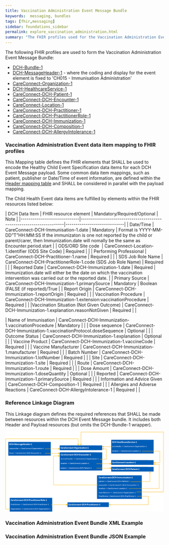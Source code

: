 ```yaml
---
title: Vaccination Administration Event Message Bundle
keywords:  messaging, bundles
tags: [fhir,messaging]
sidebar: foundations_sidebar
permalink: explore_vaccination_administration.html
summary: "The FHIR profiles used for the Vaccination Administration Event Message Bundle"
---
```


The following FHIR profiles are used to form the Vaccination Administration Event Message Bundle:

- [DCH-Bundle-1](https://fhir.nhs.uk/STU3/StructureDefinition/DCH-Bundle-1)
- [DCH-MessageHeader-1](https://fhir.nhs.uk/STU3/StructureDefinition/DCH-MessageHeader-1) - where the coding and display for the event element is fixed to 'CH015 - Immunisation Administration'
- [CareConnect-Organization-1](https://fhir.hl7.org.uk/STU3/StructureDefinition/CareConnect-Organization-1)
- [DCH-HealthcareService-1](https://fhir.nhs.uk/STU3/StructureDefinition/DCH-HealthcareService-1)
- [CareConnect-DCH-Patient-1](https://fhir.nhs.uk/STU3/StructureDefinition/CareConnect-DCH-Patient-1)
- [CareConnect-DCH-Encounter-1](https://fhir.nhs.uk/STU3/StructureDefinition/CareConnect-DCH-Encounter-1)
- [CareConnect-Location-1](https://fhir.hl7.org.uk/STU3/StructureDefinition/CareConnect-Location-1)
- [CareConnect-DCH-Practitioner-1](https://fhir.nhs.uk/STU3/StructureDefinition/CareConnect-DCH-Practitioner-1)
- [CareConnect-DCH-PractitionerRole-1](https://fhir.nhs.uk/STU3/StructureDefinition/CareConnect-DCH-PractitionerRole-1)
- [CareConnect-DCH-Immunization-1](https://fhir.nhs.uk/STU3/StructureDefinition/CareConnect-DCH-Immunization-1)
- [CareConnect-DCH-Composition-1](https://fhir.nhs.uk/STU3/StructureDefinition/CareConnect-DCH-Composition-1)
- [CareConnect-DCH-AllergyIntolerance-1](https://fhir.nhs.uk/STU3/StructureDefinition/CareConnect-DCH-AllergyIntolerance-1)

### Vaccination Administration Event data item mapping to FHIR profiles ###

This Mapping table defines the FHIR elements that SHALL be used to encode the Healthy Child Event Specification data items for each DCH Event Message payload.
Some common data item mappings, such as patient, publisher or Date/Time of event information, are defined within the [Header mapping table](../explore_event_header_design.html) and SHALL be considered in parallel with the payload mapping.

The Child Health Event data items are fulfilled by elements within the FHIR resources listed below:

| DCH Data Item               | FHIR resource element                                               | Mandatory/Required/Optional | Note                    |
|-----------------------------|---------------------------------------------------------------------|-----------------------------|
| Date/Time                   | CareConnect-DCH-Immunisation-1.date                                 | Mandatory                   | Format is YYYY-MM-DD”T”HH:MM:SS  If the immunizaton is one not reported by the child or parent/carer, then Immunization.date will nomally be the same as Encounter.period.start                       |
| ODS/ORD Site code           | CareConnect-Location-1.identifier (ODS Site Code)                   | Required                    |                         |
| Performing Professional     | CareConnect-DCH-Practitioner-1.name                                 | Required                    |                         |
| SDS Job Role Name           | CareConnect-DCH-PractitionerRole-1.code (SDS Job Role Name)         | Required                    |                         |
| Reported Date            	  | CareConnect-DCH-Immunization-1.date                                 | Required                    | Immunization.date will either be the date on which the vaccination intervention was carried out or the reported date.                        |
| Primary Source              | CareConnect-DCH-Immunization-1.primarySource                        | Mandatory                   | Boolean (FALSE (if reported)/True                        |
| Report Origin               | CareConnect-DCH-Immunization-1.reportOrigin                         | Required                    |                         |
| Vaccination Procedure       | CareConnect-DCH-Immunization-1.extension:vaccinationProcedure       | Required                    |                         |
|Vaccination Situation (Not Given Outcome)       | CareConnect-DCH-Immunization-1.explanation.reasonNotGiven | Required                    |                         |



| Name of Immunisation        | CareConnect-DCH-Immunization-1.vaccinationProcedure                 | Mandatory                   |                         |
| Dose sequence               | CareConnect-DCH-Immunization-1.vaccinationProtocol.doseSequence     | Optional                    |                         |
| Outcome Status              | CareConnect-DCH-Immunization-1.explanation                          | Optional                    |                         |
| Vaccine Product             | CareConnect-DCH-Immunization-1.vaccineCode                          | Required                    |                         |
| Vaccine Manufacturer        | CareConnect-DCH-Immunization-1.manufacturer                         | Required                    |                         |
| Batch Number                | CareConnect-DCH-Immunization-1.lotNumber                            | Required                    |                         |
| Site                        | CareConnect-DCH-Immunization-1.site                                 | Required                    |                         |
| Route                       | CareConnect-DCH-Immunization-1.route                                | Required                    |                         |
| Dose Amount                 | CareConnect-DCH-Immunization-1.doseQuantity                         | Optional                    |                         |
| Reported                    | CareConnect-DCH-Immunization-1.primarySource                        | Required                    |                         |
| Information and Advice Given                    | CareConnect-DCH-Composition-1                   | Required                    |                         |
| Allergies and Adverse Reactions                    | CareConnect-DCH-AllergyIntolerance-1         | Required                    |                         |

### Reference Linkage Diagram ###

This Linkage diagram defines the required references that SHALL be made between resources within the DCH Event Message bundle. It includes both Header and Payload resources (but omits the DCH-Bundle-1 wrapper).

<img src="images/explore/Vaccinations.png">

### Vaccination Administration Event Bundle XML Example ###

<script src="LINK TO GO HERE"></script>

###  Vaccination Administration Event Bundle JSON Example ###

<script src="LINK TO GO HERE"></script>